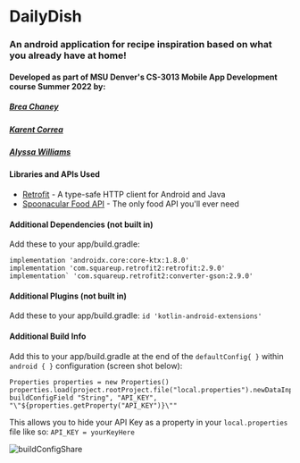 # DailyDish
### An android application for recipe inspiration based on what you already have at home!


#### Developed as part of MSU Denver's CS-3013 Mobile App Development course Summer 2022 by: 
##### [Brea Chaney](https://github.com/brearenee)
##### [Karent Correa](https://github.com/karent2222)
##### [Alyssa Williams](https://github.com/chillyssa)

#### Libraries and APIs Used
- [Retrofit](https://square.github.io/retrofit/) - A type-safe HTTP client for Android and Java
- [Spoonacular Food API](https://spoonacular.com/food-api) - The only food API you'll ever need

#### Additional Dependencies (not built in)
Add these to your app/build.gradle:
``` 
implementation 'androidx.core:core-ktx:1.8.0'
implementation 'com.squareup.retrofit2:retrofit:2.9.0'
implementation` 'com.squareup.retrofit2:converter-gson:2.9.0' 
```
#### Additional Plugins (not built in)
Add these to your app/build.gradle:
`id 'kotlin-android-extensions'`
#### Additional Build Info
Add this to your app/build.gradle at the end of the `defaultConfig{ }` within `android { }` configuration (screen shot below):
```
Properties properties = new Properties()
properties.load(project.rootProject.file("local.properties").newDataInputStream())
buildConfigField "String", "API_KEY", "\"${properties.getProperty("API_KEY")}\""
```
This allows you to hide your API Key as a property in your `local.properties` file like so: `API_KEY = yourKeyHere`

![buildConfigShare](https://user-images.githubusercontent.com/38333607/182533429-4bdd563a-f075-4b28-be10-f7e6cf943d70.png)
